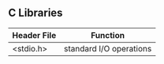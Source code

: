 ## C Libraries
| Header File | Function | 
| ----------- | -------- | 
| <stdio.h> | standard I/O operations |

